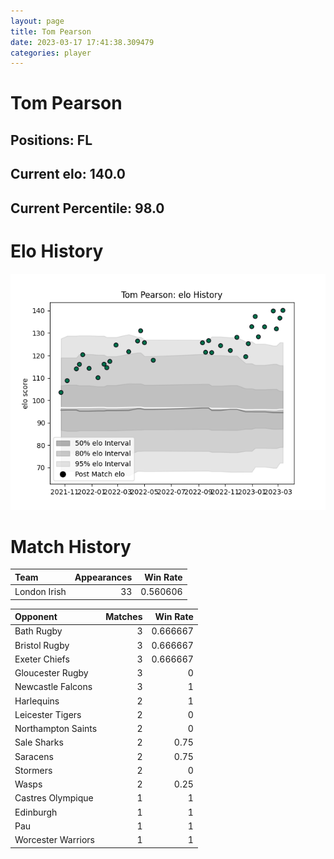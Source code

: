 ```yaml
---  
layout: page  
title: Tom Pearson  
date: 2023-03-17 17:41:38.309479  
categories: player  
---
```

# Tom Pearson

## Positions: FL

## Current elo: 140.0

## Current Percentile: 98.0

# Elo History


![elo history](history_TomPearson.png)
# Match History


| Team         |   Appearances |   Win Rate |
|:-------------|--------------:|-----------:|
| London Irish |            33 |   0.560606 |

| Opponent           |   Matches |   Win Rate |
|:-------------------|----------:|-----------:|
| Bath Rugby         |         3 |   0.666667 |
| Bristol Rugby      |         3 |   0.666667 |
| Exeter Chiefs      |         3 |   0.666667 |
| Gloucester Rugby   |         3 |   0        |
| Newcastle Falcons  |         3 |   1        |
| Harlequins         |         2 |   1        |
| Leicester Tigers   |         2 |   0        |
| Northampton Saints |         2 |   0        |
| Sale Sharks        |         2 |   0.75     |
| Saracens           |         2 |   0.75     |
| Stormers           |         2 |   0        |
| Wasps              |         2 |   0.25     |
| Castres Olympique  |         1 |   1        |
| Edinburgh          |         1 |   1        |
| Pau                |         1 |   1        |
| Worcester Warriors |         1 |   1        |